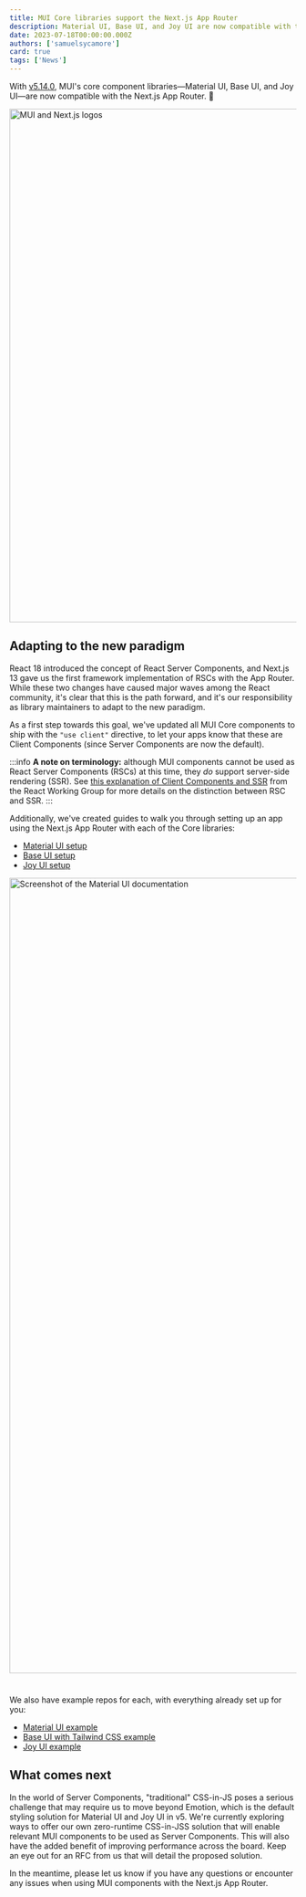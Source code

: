 ```yaml
---
title: MUI Core libraries support the Next.js App Router
description: Material UI, Base UI, and Joy UI are now compatible with the App Router as Client Components. Get started using the latest Next.js features with MUI!
date: 2023-07-18T00:00:00.000Z
authors: ['samuelsycamore']
card: true
tags: ['News']
---
```


With [v5.14.0](https://github.com/mui/material-ui/releases/tag/v5.14.0), MUI's core component libraries—Material UI, Base UI, and Joy UI—are now compatible with the Next.js App Router. 🚀

<img alt="MUI and Next.js logos" src="/static/blog/mui-next-js-app-router/logos.png" loading="lazy" width="2076" height="900" />

## Adapting to the new paradigm

React 18 introduced the concept of React Server Components, and Next.js 13 gave us the first framework implementation of RSCs with the App Router.
While these two changes have caused major waves among the React community, it's clear that this is the path forward, and it's our responsibility as library maintainers to adapt to the new paradigm.

As a first step towards this goal, we've updated all MUI Core components to ship with the `"use client"` directive, to let your apps know that these are Client Components (since Server Components are now the default).

:::info
**A note on terminology:** although MUI components cannot be used as React Server Components (RSCs) at this time, they _do_ support server-side rendering (SSR).
See [this explanation of Client Components and SSR](https://github.com/reactwg/server-components/discussions/4) from the React Working Group for more details on the distinction between RSC and SSR.
:::

Additionally, we've created guides to walk you through setting up an app using the Next.js App Router with each of the Core libraries:

- [Material UI setup](https://mui.com/material-ui/guides/next-js-app-router/)
- [Base UI setup](https://mui.com/base-ui/guides/next-js-app-router/)
- [Joy UI setup](https://mui.com/joy-ui/guides/next-js-app-router/)

<img alt="Screenshot of the Material UI documentation" src="/static/blog/mui-next-js-app-router/docs.png" loading="lazy" width="2400" height="1394" style="margin-bottom:24px;" />

We also have example repos for each, with everything already set up for you:

- [Material UI example](https://github.com/mui/material-ui/blob/master/examples/material-next-app-router-ts)
- [Base UI with Tailwind CSS example](https://github.com/mui/material-ui/blob/master/examples/base-next-app-router-tailwind-ts)
- [Joy UI example](https://github.com/mui/material-ui/blob/master/examples/joy-next-app-router-ts)

## What comes next

In the world of Server Components, "traditional" CSS-in-JS poses a serious challenge that may require us to move beyond Emotion, which is the default styling solution for Material UI and Joy UI in v5.
We're currently exploring ways to offer our own zero-runtime CSS-in-JSS solution that will enable relevant MUI components to be used as Server Components.
This will also have the added benefit of improving performance across the board.
Keep an eye out for an RFC from us that will detail the proposed solution.

In the meantime, please let us know if you have any questions or encounter any issues when using MUI components with the Next.js App Router.

